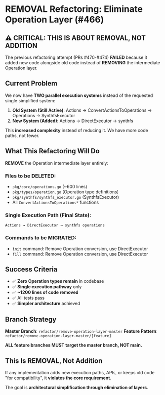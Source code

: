 # REMOVAL Refactoring: Eliminate Operation Layer (#466)

## ⚠️ CRITICAL: THIS IS ABOUT REMOVAL, NOT ADDITION

The previous refactoring attempt (PRs #470-#474) **FAILED** because it added new code alongside old code instead of **REMOVING** the intermediate Operation layer.

## Current Problem

We now have **TWO parallel execution systems** instead of the requested single simplified system:

1. **Old System (Still Active)**: Actions → ConvertActionsToOperations → Operations → SynthfsExecutor
2. **New System (Added)**: Actions → DirectExecutor → synthfs

This **increased complexity** instead of reducing it. We have more code paths, not fewer.

## What This Refactoring Will Do

**REMOVE** the Operation intermediate layer entirely:

### Files to be DELETED:
- `pkg/core/operations.go` (~600 lines)
- `pkg/types/operation.go` (Operation type definitions)
- `pkg/synthfs/synthfs_executor.go` (SynthfsExecutor)
- All `ConvertActionsToOperations*` functions

### Single Execution Path (Final State):
```
Actions → DirectExecutor → synthfs operations
```

### Commands to be MIGRATED:
- `init` command: Remove Operation conversion, use DirectExecutor
- `fill` command: Remove Operation conversion, use DirectExecutor

## Success Criteria

- ✅ **Zero Operation types remain** in codebase
- ✅ **Single execution pathway** only
- ✅ **~1200 lines of code removed**
- ✅ All tests pass
- ✅ **Simpler architecture** achieved

## Branch Strategy

**Master Branch**: `refactor/remove-operation-layer-master`
**Feature Pattern**: `refactor/remove-operation-layer-master/[feature]`

**ALL feature branches MUST target the master branch, NOT main.**

## This Is REMOVAL, Not Addition

If any implementation adds new execution paths, APIs, or keeps old code "for compatibility", it **violates the core requirement**.

The goal is **architectural simplification through elimination of layers**.